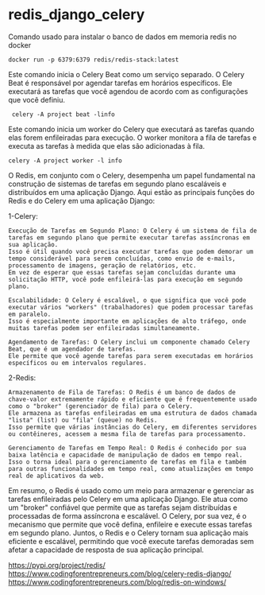 # redis_django_celery

Comando usado para instalar o banco de dados em memoria redis no docker 
    
    docker run -p 6379:6379 redis/redis-stack:latest
 Este comando inicia o Celery Beat como um serviço separado. O Celery Beat é responsável
 por agendar tarefas em horários específicos. Ele executará as tarefas que você agendou de acordo com as configurações que você definiu.

     celery -A project beat -linfo
Este comando inicia um worker do Celery que executará as tarefas quando elas forem enfileiradas para execução.
O worker monitora a fila de tarefas e executa as tarefas à medida que elas são adicionadas à fila.

    celery -A project worker -l info


O Redis, em conjunto com o Celery, desempenha um papel fundamental na construção de sistemas de tarefas em 
segundo plano escaláveis e distribuídos em uma aplicação Django. Aqui estão as principais funções do Redis e do Celery em uma aplicação Django:

1-Celery:

    Execução de Tarefas em Segundo Plano: O Celery é um sistema de fila de tarefas em segundo plano que permite executar tarefas assíncronas em sua aplicação. 
    Isso é útil quando você precisa executar tarefas que podem demorar um tempo considerável para serem concluídas, como envio de e-mails, processamento de imagens, geração de relatórios, etc. 
    Em vez de esperar que essas tarefas sejam concluídas durante uma solicitação HTTP, você pode enfileirá-las para execução em segundo plano.
  
    Escalabilidade: O Celery é escalável, o que significa que você pode executar vários "workers" (trabalhadores) que podem processar tarefas em paralelo. 
    Isso é especialmente importante em aplicações de alto tráfego, onde muitas tarefas podem ser enfileiradas simultaneamente.
  
    Agendamento de Tarefas: O Celery inclui um componente chamado Celery Beat, que é um agendador de tarefas. 
    Ele permite que você agende tarefas para serem executadas em horários específicos ou em intervalos regulares.

2-Redis:

    Armazenamento de Fila de Tarefas: O Redis é um banco de dados de chave-valor extremamente rápido e eficiente que é frequentemente usado como o "broker" (gerenciador de fila) para o Celery.
    Ele armazena as tarefas enfileiradas em uma estrutura de dados chamada "lista" (list) ou "fila" (queue) no Redis.
    Isso permite que várias instâncias do Celery, em diferentes servidores ou contêineres, acessem a mesma fila de tarefas para processamento.
  
    Gerenciamento de Tarefas em Tempo Real: O Redis é conhecido por sua baixa latência e capacidade de manipulação de dados em tempo real. 
    Isso o torna ideal para o gerenciamento de tarefas em fila e também para outras funcionalidades em tempo real, como atualizações em tempo real de aplicativos da web.
  
  Em resumo, o Redis é usado como um meio para armazenar e gerenciar as tarefas enfileiradas pelo Celery em uma aplicação Django. Ele atua como um "broker" confiável que permite que as tarefas sejam distribuídas e processadas de forma assíncrona e escalável. O Celery, por sua vez, é o mecanismo que permite que você defina, enfileire e execute essas tarefas em segundo plano. Juntos, o Redis e o Celery tornam sua aplicação mais eficiente e escalável, permitindo que você execute tarefas demoradas sem afetar a capacidade de resposta de sua aplicação principal.

https://pypi.org/project/redis/
https://www.codingforentrepreneurs.com/blog/celery-redis-django/
https://www.codingforentrepreneurs.com/blog/redis-on-windows/
